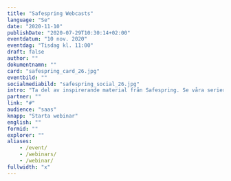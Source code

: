 ```yaml
---
title: "Safespring Webcasts"
language: "Se"
date: "2020-11-10"
publishDate: "2020-07-29T10:30:14+02:00"
eventdatum: "10 nov. 2020"
eventdag: "Tisdag kl. 11:00"
draft: false
author: ""
dokumentnamn: ""
card: "safespring_card_26.jpg"
eventbild: ""
socialmediabild: "safespring_social_26.jpg"
intro: "Ta del av inspirerande material från Safespring. Se våra serier om Kubernetes och cloud native, eller dyk ner i regelverken kring molntjänster och digital suveränitet."
partner: ""
link: "#"
audience: "saas"
knapp: "Starta webinar"
english: ""
formid: ""
explorer: ""
aliases:
    - /event/
    - /webinars/
    - /webinar/
fullwidth: "x"
---
```

